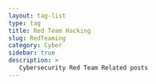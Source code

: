 ```yaml
---
layout: tag-list
type: tag
title: Red Team Hacking
slug: RedTeaming
category: Cyber
sidebar: true
description: >
   Cybersecurity Red Team Related posts
---
```

